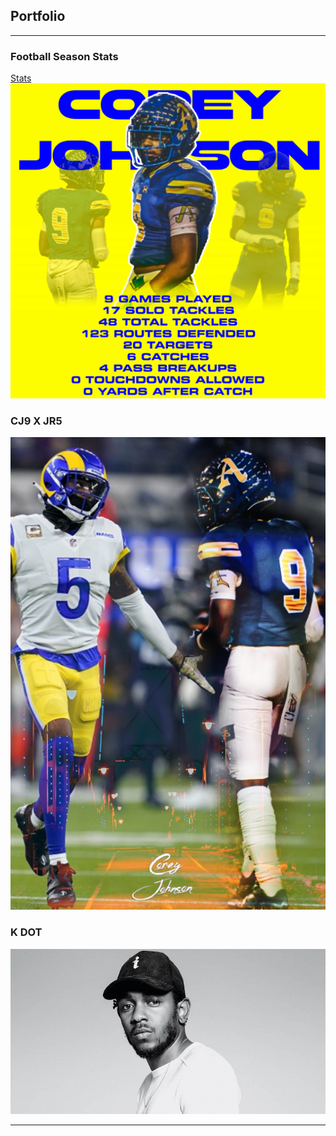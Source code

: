 ## Portfolio

---

### Football Season Stats 

[Stats](/sample_page)
<img src="images/season-stats.png?raw=true"/>

### CJ9 X JR5

<img src="images/doublesomethingiforgotthename.png?raw=true"/>

### K DOT

<img src="images/k-dot-cuh.jpeg?raw=true"/>

---
